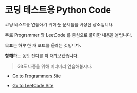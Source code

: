 # 코딩 테스트용 Python Code

코딩 테스트를 연습하기 위해 푼 문제들을 저장한 장소입니다.

주로 Programmer 와 LeetCode 를 중심으로 풀이한 내용을 올립니다.

목표는 하루 한 개 코드를 올리는 것입니다.

**항해**하는 동안 잔디를 꽉 채워보겠습니다.

> Git도 나중을 위해 미리미리 연습해봅시다.

* [Go to Programmers Site](https://programmers.co.kr/)

* [Go to LeetCode Site](https://leetcode.com/)
